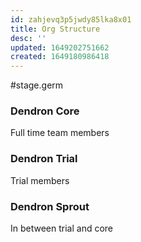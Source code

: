 ```yaml
---
id: zahjevq3p5jwdy85lka8x01
title: Org Structure
desc: ''
updated: 1649202751662
created: 1649180986418
---
```


#stage.germ
### Dendron Core
Full time team members

### Dendron Trial
Trial members

### Dendron Sprout
In between trial and core
